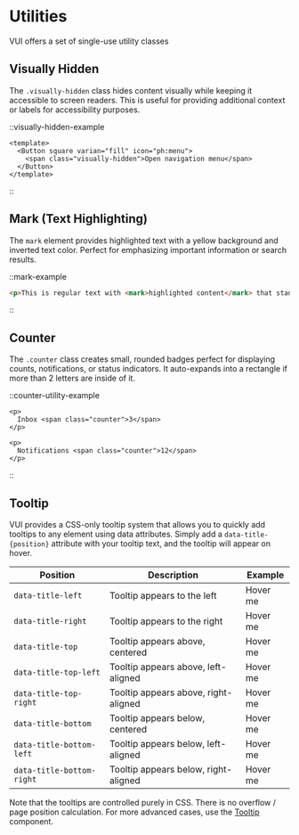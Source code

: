 # Utilities

VUI offers a set of single-use utility classes

## Visually Hidden

The `.visually-hidden` class hides content visually while keeping it accessible to screen readers.
This is useful for providing additional context or labels for accessibility purposes.

::visually-hidden-example

```vue
<template>
  <Button square varian="fill" icon="ph:menu">
    <span class="visually-hidden">Open navigation menu</span>
  </Button>
</template>
```

::

## Mark (Text Highlighting)

The `mark` element provides highlighted text with a yellow background and inverted text color.
Perfect for emphasizing important information or search results.

::mark-example

```html
<p>This is regular text with <mark>highlighted content</mark> that stands out.</p>
```

::

## Counter

The `.counter` class creates small, rounded badges perfect for displaying counts,
notifications, or status indicators. It auto-expands into a rectangle if more than 2 letters are inside of it.

::counter-utility-example

```vue
<p>
  Inbox <span class="counter">3</span>
</p>

<p>
  Notifications <span class="counter">12</span>
</p>
```

::

## Tooltip

VUI provides a CSS-only tooltip system that allows you to quickly add tooltips to any element using data attributes. Simply add a `data-title-{position}` attribute with your tooltip text, and the tooltip will appear on hover.

| Position                  | Description                          | Example                                                              |
| ------------------------- | ------------------------------------ | -------------------------------------------------------------------- |
| `data-title-left`         | Tooltip appears to the left          | <span data-title-left="Tooltip on left">Hover me</span>              |
| `data-title-right`        | Tooltip appears to the right         | <span data-title-right="Tooltip on right">Hover me</span>            |
| `data-title-top`          | Tooltip appears above, centered      | <span data-title-top="Tooltip on top">Hover me</span>                |
| `data-title-top-left`     | Tooltip appears above, left-aligned  | <span data-title-top-left="Tooltip top-left">Hover me</span>         |
| `data-title-top-right`    | Tooltip appears above, right-aligned | <span data-title-top-right="Tooltip top-right">Hover me</span>       |
| `data-title-bottom`       | Tooltip appears below, centered      | <span data-title-bottom="Tooltip on bottom">Hover me</span>          |
| `data-title-bottom-left`  | Tooltip appears below, left-aligned  | <span data-title-bottom-left="Tooltip bottom-left">Hover me</span>   |
| `data-title-bottom-right` | Tooltip appears below, right-aligned | <span data-title-bottom-right="Tooltip bottom-right">Hover me</span> |

Note that the tooltips are controlled purely in CSS. There is no overflow / page position calculation. For more advanced cases, use the [Tooltip](/docs/components/tooltip) component.
